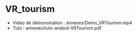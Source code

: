 # VR_tourism
- Video de démonstration : annexes/Demo_VRTourism.mp4
- Tuto : annexes/tuto-andoid-VRTourism.pdf
